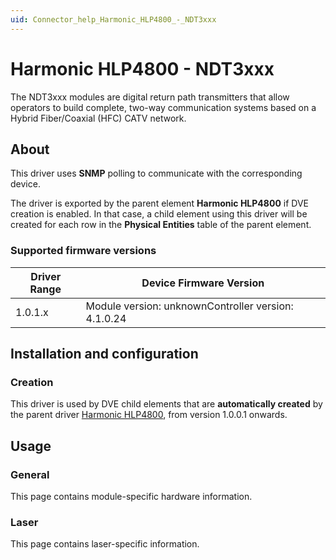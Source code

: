 ```yaml
---
uid: Connector_help_Harmonic_HLP4800_-_NDT3xxx
---
```


# Harmonic HLP4800 - NDT3xxx

The NDT3xxx modules are digital return path transmitters that allow operators to build complete, two-way communication systems based on a Hybrid Fiber/Coaxial (HFC) CATV network.

## About

This driver uses **SNMP** polling to communicate with the corresponding device.

The driver is exported by the parent element **Harmonic HLP4800** if DVE creation is enabled. In that case, a child element using this driver will be created for each row in the **Physical Entities** table of the parent element.

### Supported firmware versions

| **Driver Range** | **Device Firmware Version**                         |
|------------------|-----------------------------------------------------|
| 1.0.1.x          | Module version: unknownController version: 4.1.0.24 |

## Installation and configuration

### Creation

This driver is used by DVE child elements that are **automatically created** by the parent driver [Harmonic HLP4800](xref:Connector_help_Harmonic_HLP4800), from version 1.0.0.1 onwards.

## Usage

### General

This page contains module-specific hardware information.

### Laser

This page contains laser-specific information.
